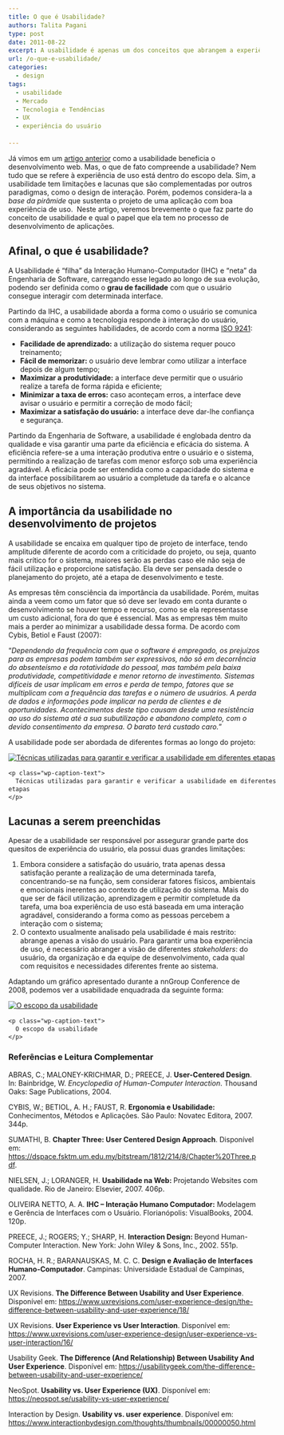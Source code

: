```yaml
---
title: O que é Usabilidade?
authors: Talita Pagani
type: post
date: 2011-08-22
excerpt: A usabilidade é apenas um dos conceitos que abrangem a experiência de uso de pessoas com produtos, tendo também algumas limitações.
url: /o-que-e-usabilidade/
categories:
  - design
tags:
  - usabilidade
  - Mercado
  - Tecnologia e Tendências
  - UX
  - experiência do usuário

---
```

Já vimos em um [artigo anterior][1] como a usabilidade beneficia o desenvolvimento web. Mas, o que de fato compreende a usabilidade? Nem tudo que se refere à experiência de uso está dentro do escopo dela. Sim, a usabilidade tem limitações e lacunas que são complementadas por outros paradigmas, como o design de interação. Porém, podemos considera-la a _base da pirâmide_ que sustenta o projeto de uma aplicação com boa experiência de uso.  Neste artigo, veremos brevemente o que faz parte do conceito de usabilidade e qual o papel que ela tem no processo de desenvolvimento de aplicações.

## Afinal, o que é usabilidade?

A Usabilidade é “filha” da Interação Humano-Computador (IHC) e “neta” da Engenharia de Software, carregando esse legado ao longo de sua evolução, podendo ser definida como o **grau de facilidade** com que o usuário consegue interagir com determinada interface.

Partindo da IHC, a usabilidade aborda a forma como o usuário se comunica com a máquina e como a tecnologia responde à interação do usuário, considerando as seguintes habilidades, de acordo com a norma <a title="Norma ISO 9241" href="https://en.wikipedia.org/wiki/ISO_9241" target="_blank">ISO 9241</a>:

  * **Facilidade de aprendizado:** a utilização do sistema requer pouco treinamento;
  * **Fácil de memorizar:** o usuário deve lembrar como utilizar a interface depois de algum tempo;
  * **Maximizar a produtividade:** a interface deve permitir que o usuário realize a tarefa de forma rápida e eficiente;
  * **Minimizar a taxa de erros:** caso aconteçam erros, a interface deve avisar o usuário e permitir a correção de modo fácil;
  * **Maximizar a satisfação do usuário:** a interface deve dar-lhe confiança e segurança.

<div>
  <p>
    Partindo da Engenharia de Software, a usabilidade é englobada dentro da qualidade e visa garantir uma parte da eficiência e eficácia do sistema. A eficiência refere-se a uma interação produtiva entre o usuário e o sistema, permitindo a realização de tarefas com menor esforço sob uma experiência agradável. A eficácia pode ser entendida como a capacidade do sistema e da interface possibilitarem ao usuário a completude da tarefa e o alcance de seus objetivos no sistema.
  </p>
  
  <h2>
    A importância da usabilidade no desenvolvimento de projetos
  </h2>
  
  <p>
    A usabilidade se encaixa em qualquer tipo de projeto de interface, tendo amplitude diferente de acordo com a criticidade do projeto, ou seja, quanto mais crítico for o sistema, maiores serão as perdas caso ele não seja de fácil utilização e proporcione satisfação. Ela deve ser pensada desde o planejamento do projeto, até a etapa de desenvolvimento e teste.
  </p>
  
  <p>
    As empresas têm consciência da importância da usabilidade. Porém, muitas ainda a veem como um fator que só deve ser levado em conta durante o desenvolvimento se houver tempo e recurso, como se ela representasse um custo adicional, fora do que é essencial. Mas as empresas têm muito mais a perder ao minimizar a usabilidade dessa forma. De acordo com Cybis, Betiol e Faust (2007):
  </p>
  
  <p>
    “<em>Dependendo da frequência com que o software é empregado, os prejuízos para as empresas podem também ser expressivos, não só em decorrência do absenteísmo e da rotatividade do pessoal, mas também pela baixa produtividade, competitividade e menor retorno de investimento. Sistemas difíceis de usar implicam em erros e perda de tempo, fatores que se multiplicam com a frequência das tarefas e o número de usuários. A perda de dados e informações pode implicar na perda de clientes e de oportunidades. Acontecimentos deste tipo causam desde uma resistência ao uso do sistema até a sua subutilização e abandono completo, com o devido consentimento da empresa. O barato terá custado caro.</em>”
  </p>
  
  <p>
    A usabilidade pode ser abordada de diferentes formas ao longo do projeto:
  </p>
  
  <div id="attachment_4011" style="width: 548px" class="wp-caption aligncenter">
    <a href="https://raw.githubusercontent.com/diegoeis/tableless-static-images/master/2011/07/Slide1.png"><img class="size-full wp-image-4011  " src="https://raw.githubusercontent.com/diegoeis/tableless-static-images/master/2011/07/Slide1.png" alt="Técnicas utilizadas para garantir e verificar a usabilidade em diferentes etapas" width="538" height="403" srcset="uploads/2011/07/Slide1.png 960w, uploads/2011/07/Slide1-300x225.png 300w" sizes="(max-width: 538px) 100vw, 538px" /></a>
    
    <p class="wp-caption-text">
      Técnicas utilizadas para garantir e verificar a usabilidade em diferentes etapas
    </p>
  </div>
  
  <h2>
    Lacunas a serem preenchidas
  </h2>
  
  <p>
    Apesar de a usabilidade ser responsável por assegurar grande parte dos quesitos de experiência do usuário, ela possui duas grandes limitações:
  </p>
  
  <ol start="1">
    <li>
      Embora considere a satisfação do usuário, trata apenas dessa satisfação perante a realização de uma determinada tarefa, concentrando-se na função, sem considerar fatores físicos, ambientais e emocionais inerentes ao contexto de utilização do sistema. Mais do que ser de fácil utilização, aprendizagem e permitir completude da tarefa, uma boa experiência de uso está baseada em uma interação agradável, considerando a forma como as pessoas percebem a interação com o sistema;
    </li>
    <li>
      O contexto usualmente analisado pela usabilidade é mais restrito: abrange apenas a visão do usuário. Para garantir uma boa experiência de uso, é necessário abranger a visão de diferentes <em>stakeholders</em>: do usuário, da organização e da equipe de desenvolvimento, cada qual com requisitos e necessidades diferentes frente ao sistema.
    </li>
  </ol>
  
  <p>
    Adaptando um gráfico apresentado durante a nnGroup Conference de 2008, podemos ver a usabilidade enquadrada da seguinte forma:
  </p>
  
  <div id="attachment_4012" style="width: 586px" class="wp-caption aligncenter">
    <a href="https://raw.githubusercontent.com/diegoeis/tableless-static-images/master/2011/07/Slide2.png"><img class="size-full wp-image-4012 " src="https://raw.githubusercontent.com/diegoeis/tableless-static-images/master/2011/07/Slide2.png" alt="O escopo da usabilidade" width="576" height="432" srcset="uploads/2011/07/Slide2.png 960w, uploads/2011/07/Slide2-300x225.png 300w" sizes="(max-width: 576px) 100vw, 576px" /></a>
    
    <p class="wp-caption-text">
      O escopo da usabilidade
    </p>
  </div>
  
  <h3>
    Referências e Leitura Complementar
  </h3>
  
  <p>
    ABRAS, C.; MALONEY-KRICHMAR, D.; PREECE, J. <strong>User-Centered Design</strong>. In: Bainbridge, W. <em>Encyclopedia of Human-Computer Interaction</em>. Thousand Oaks: Sage Publications, 2004.
  </p>
  
  <p>
    CYBIS, W.; BETIOL, A. H.; FAUST, R. <strong>Ergonomia e Usabilidade: </strong>Conhecimentos, Métodos e Aplicações. São Paulo: Novatec Editora, 2007. 344p.
  </p>
  
  <p>
    SUMATHI, B. <strong>Chapter Three: User Centered Design Approach</strong>. Disponível em: <a href="https://dspace.fsktm.um.edu.my/bitstream/1812/214/8/Chapter%20Three.pdf">https://dspace.fsktm.um.edu.my/bitstream/1812/214/8/Chapter%20Three.pdf</a>.
  </p>
  
  <p>
    NIELSEN, J.; LORANGER, H. <strong>Usabilidade na Web: </strong>Projetando Websites com qualidade. Rio de Janeiro: Elsevier, 2007. 406p.
  </p>
  
  <p>
    OLIVEIRA NETTO, A. A. <strong>IHC – Interação Humano Computador:</strong> Modelagem e Gerência de Interfaces com o Usuário. Florianópolis: VisualBooks, 2004. 120p.
  </p>
  
  <p>
    PREECE, J.; ROGERS; Y.; SHARP, H. <strong>Interaction Design: </strong>Beyond Human-Computer Interaction. New York: John Wiley & Sons, Inc., 2002. 551p.
  </p>
  
  <p>
    ROCHA, H. R.; BARANAUSKAS, M. C. C. <strong>Design e Avaliação de Interfaces Humano-Computador</strong>. Campinas: Universidade Estadual de Campinas, 2007.
  </p>
  
  <p>
    UX Revisions. <strong>The Difference Between Usability and User Experience</strong>. Disponível em: <a href="https://www.uxrevisions.com/user-experience-design/the-difference-between-usability-and-user-experience/18/">https://www.uxrevisions.com/user-experience-design/the-difference-between-usability-and-user-experience/18/</a>
  </p>
  
  <p>
    UX Revisions. <strong>User Experience vs User Interaction</strong>. Disponível em: <a href="https://www.uxrevisions.com/user-experience-design/user-experience-vs-user-interaction/16/">https://www.uxrevisions.com/user-experience-design/user-experience-vs-user-interaction/16/</a>
  </p>
  
  <p>
    Usability Geek. <strong>The Difference (And Relationship) Between Usability And User Experience</strong>. Disponível em: <a href="https://usabilitygeek.com/the-difference-between-usability-and-user-experience/">https://usabilitygeek.com/the-difference-between-usability-and-user-experience/</a>
  </p>
  
  <p>
    NeoSpot. <strong>Usability vs. User Experience (UX)</strong>. Disponível em: <a href="https://neospot.se/usability-vs-user-experience/">https://neospot.se/usability-vs-user-experience/</a>
  </p>
  
  <p>
    Interaction by Design. <strong>Usability vs. user experience</strong>. Disponível em: <a href="https://www.interactionbydesign.com/thoughts/thumbnails/00000050.html">https://www.interactionbydesign.com/thoughts/thumbnails/00000050.html</a>
  </p>
</div>

 [1]: https://tableless.com.br/estabelecendo-uma-metodologia-agil-para-avaliacao-de-usabilidade